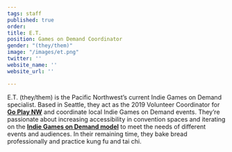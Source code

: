 ```yaml
---
tags: staff
published: true
order: 
title: E.T.
position: Games on Demand Coordinator
gender: "(they/them)"
image: "/images/et.png"
twitter: ''
website_name: ''
website_url: ''

---
```

E.T. (they/them) is the Pacific Northwest’s current Indie Games on Demand specialist. Based in Seattle, they act as the 2019 Volunteer Coordinator for [**Go Play NW**](http://www.goplaynw.org/) and coordinate local Indie Games on Demand events. They’re passionate about increasing accessibility in convention spaces and iterating on the [**Indie Games on Demand model**](http://www.indiegamesondemand.org/about/) to meet the needs of different events and audiences. In their remaining time, they bake bread professionally and practice kung fu and tai chi.